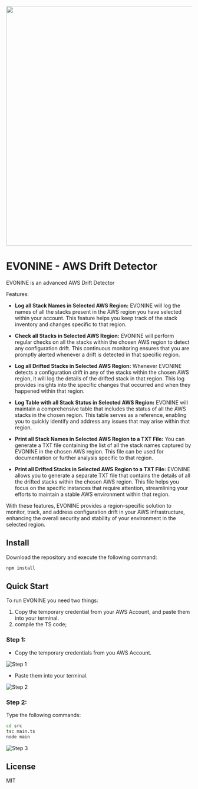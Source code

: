 <div align="center"> <a href="#">
    <img
      src="https://github.com/EmanueleGurini/evonine/blob/main/images/logo_evonine.png"
      width="650"
      height="auto"
    />
  </a>
</div>

# EVONINE - AWS Drift Detector

EVONINE is an advanced AWS Drift Detector

Features:

- **Log all Stack Names in Selected AWS Region:** EVONINE will log the names of all the stacks present in the AWS region you have selected within your account. This feature helps you keep track of the stack inventory and changes specific to that region.

- **Check all Stacks in Selected AWS Region:** EVONINE will perform regular checks on all the stacks within the chosen AWS region to detect any configuration drift. This continuous monitoring ensures that you are promptly alerted whenever a drift is detected in that specific region.

- **Log all Drifted Stacks in Selected AWS Region:** Whenever EVONINE detects a configuration drift in any of the stacks within the chosen AWS region, it will log the details of the drifted stack in that region. This log provides insights into the specific changes that occurred and when they happened within that region.

- **Log Table with all Stack Status in Selected AWS Region:** EVONINE will maintain a comprehensive table that includes the status of all the AWS stacks in the chosen region. This table serves as a reference, enabling you to quickly identify and address any issues that may arise within that region.

- **Print all Stack Names in Selected AWS Region to a TXT File:** You can generate a TXT file containing the list of all the stack names captured by EVONINE in the chosen AWS region. This file can be used for documentation or further analysis specific to that region.

- **Print all Drifted Stacks in Selected AWS Region to a TXT File:** EVONINE allows you to generate a separate TXT file that contains the details of all the drifted stacks within the chosen AWS region. This file helps you focus on the specific instances that require attention, streamlining your efforts to maintain a stable AWS environment within that region.

With these features, EVONINE provides a region-specific solution to monitor, track, and address configuration drift in your AWS infrastructure, enhancing the overall security and stability of your environment in the selected region.

## Install

Download the repository and execute the following command:

```bash
npm install
```

## Quick Start

To run EVONINE you need two things:

1. Copy the temporary credential from your AWS Account, and paste them into your terminal.
2. compile the TS code;

### Step 1:

- Copy the temporary credentials from you AWS Account.

![Step 1](https://github.com/EmanueleGurini/evonine/blob/main/images/step_1.png)

- Paste them into your terminal.

![Step 2](https://github.com/EmanueleGurini/evonine/blob/main/images/step_2.png)

### Step 2:

Type the following commands:

```bash
cd src
tsc main.ts
node main
```

![Step 3](https://github.com/EmanueleGurini/evonine/blob/main/images/step_3.png)

## License

MIT
